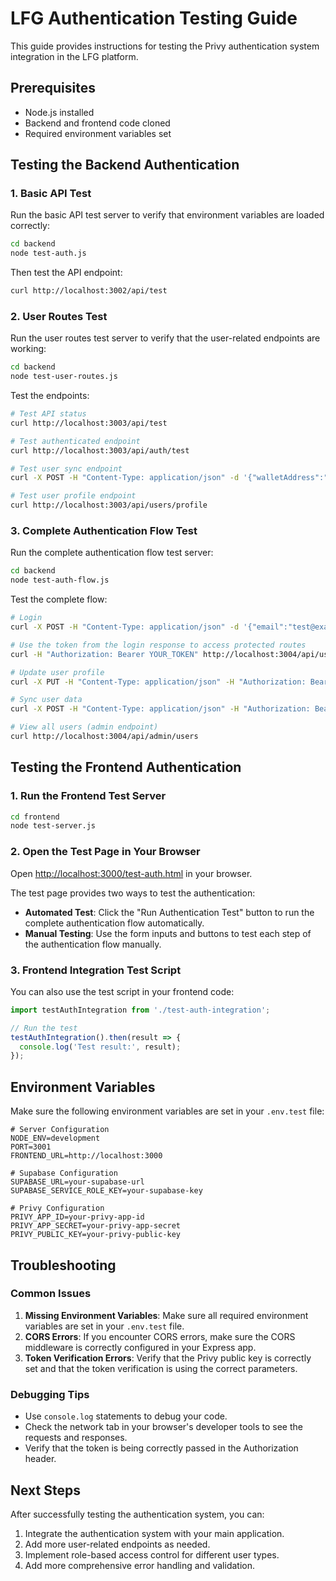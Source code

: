 # LFG Authentication Testing Guide

This guide provides instructions for testing the Privy authentication system integration in the LFG platform.

## Prerequisites

- Node.js installed
- Backend and frontend code cloned
- Required environment variables set

## Testing the Backend Authentication

### 1. Basic API Test

Run the basic API test server to verify that environment variables are loaded correctly:

```bash
cd backend
node test-auth.js
```

Then test the API endpoint:

```bash
curl http://localhost:3002/api/test
```

### 2. User Routes Test

Run the user routes test server to verify that the user-related endpoints are working:

```bash
cd backend
node test-user-routes.js
```

Test the endpoints:

```bash
# Test API status
curl http://localhost:3003/api/test

# Test authenticated endpoint
curl http://localhost:3003/api/auth/test

# Test user sync endpoint
curl -X POST -H "Content-Type: application/json" -d '{"walletAddress":"0xnewaddress", "email":"new@example.com", "metadata":{"name":"Test User"}}' http://localhost:3003/api/users/sync

# Test user profile endpoint
curl http://localhost:3003/api/users/profile
```

### 3. Complete Authentication Flow Test

Run the complete authentication flow test server:

```bash
cd backend
node test-auth-flow.js
```

Test the complete flow:

```bash
# Login
curl -X POST -H "Content-Type: application/json" -d '{"email":"test@example.com", "walletAddress":"0x123456789abcdef"}' http://localhost:3004/api/auth/login

# Use the token from the login response to access protected routes
curl -H "Authorization: Bearer YOUR_TOKEN" http://localhost:3004/api/users/profile

# Update user profile
curl -X PUT -H "Content-Type: application/json" -H "Authorization: Bearer YOUR_TOKEN" -d '{"metadata":{"name":"Test User", "bio":"A test user for the LFG platform"}}' http://localhost:3004/api/users/profile

# Sync user data
curl -X POST -H "Content-Type: application/json" -H "Authorization: Bearer YOUR_TOKEN" -d '{"walletAddress":"0xnewaddress", "metadata":{"skills":["JavaScript", "TypeScript", "React"]}}' http://localhost:3004/api/users/sync

# View all users (admin endpoint)
curl http://localhost:3004/api/admin/users
```

## Testing the Frontend Authentication

### 1. Run the Frontend Test Server

```bash
cd frontend
node test-server.js
```

### 2. Open the Test Page in Your Browser

Open [http://localhost:3000/test-auth.html](http://localhost:3000/test-auth.html) in your browser.

The test page provides two ways to test the authentication:

- **Automated Test**: Click the "Run Authentication Test" button to run the complete authentication flow automatically.
- **Manual Testing**: Use the form inputs and buttons to test each step of the authentication flow manually.

### 3. Frontend Integration Test Script

You can also use the test script in your frontend code:

```javascript
import testAuthIntegration from './test-auth-integration';

// Run the test
testAuthIntegration().then(result => {
  console.log('Test result:', result);
});
```

## Environment Variables

Make sure the following environment variables are set in your `.env.test` file:

```
# Server Configuration
NODE_ENV=development
PORT=3001
FRONTEND_URL=http://localhost:3000

# Supabase Configuration
SUPABASE_URL=your-supabase-url
SUPABASE_SERVICE_ROLE_KEY=your-supabase-key

# Privy Configuration
PRIVY_APP_ID=your-privy-app-id
PRIVY_APP_SECRET=your-privy-app-secret
PRIVY_PUBLIC_KEY=your-privy-public-key
```

## Troubleshooting

### Common Issues

1. **Missing Environment Variables**: Make sure all required environment variables are set in your `.env.test` file.
2. **CORS Errors**: If you encounter CORS errors, make sure the CORS middleware is correctly configured in your Express app.
3. **Token Verification Errors**: Verify that the Privy public key is correctly set and that the token verification is using the correct parameters.

### Debugging Tips

- Use `console.log` statements to debug your code.
- Check the network tab in your browser's developer tools to see the requests and responses.
- Verify that the token is being correctly passed in the Authorization header.

## Next Steps

After successfully testing the authentication system, you can:

1. Integrate the authentication system with your main application.
2. Add more user-related endpoints as needed.
3. Implement role-based access control for different user types.
4. Add more comprehensive error handling and validation.
